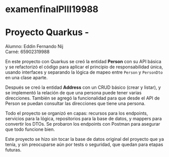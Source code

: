 # examenfinalPIII19988
# Proyecto Quarkus - 

Alumno: Eddin Fernando Nij  
Carné: 65902319988

En este proyecto con Quarkus se creó la entidad **Person** con su API básica y se refactorizó el código para aplicar el principio de responsabilidad única, usando interfaces y separando la lógica de mapeo entre `Person` y `PersonDto` en una clase aparte.

Después se creó la entidad **Address** con un CRUD básico (crear y listar), y se implementó la relación de que una persona puede tener varias direcciones. También se agregó la funcionalidad para que desde el API de Person se puedan consultar las direcciones que tiene una persona.

Todo el proyecto se organizó en capas: recursos para los endpoints, servicios para la lógica, repositorios para la base de datos, y mappers para convertir los DTOs. Se probaron los endpoints con Postman para asegurar que todo funcione bien.

Este proyecto se hizo sin tocar la base de datos original del proyecto que ya tenía, y sin preocuparse aún por tests o seguridad, que quedan para etapas futuras.
